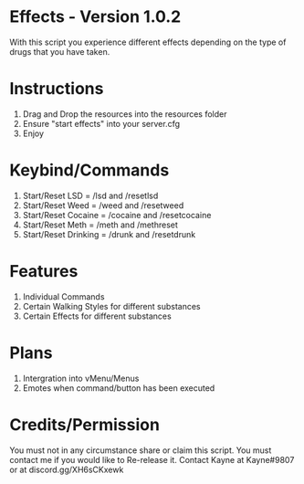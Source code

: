 # Effects - Version 1.0.2
With this script you experience different effects depending on the type of drugs that you have taken.

# Instructions

1. Drag and Drop the resources into the resources folder
2. Ensure "start effects" into your server.cfg
3. Enjoy

# Keybind/Commands
1. Start/Reset LSD = /lsd and /resetlsd
2. Start/Reset Weed = /weed and /resetweed
3. Start/Reset Cocaine = /cocaine and /resetcocaine
4. Start/Reset Meth = /meth and /methreset
5. Start/Reset Drinking = /drunk and /resetdrunk

# Features
1. Individual Commands
2. Certain Walking Styles for different substances 
3. Certain Effects for different substances

# Plans
1. Intergration into vMenu/Menus
2. Emotes when command/button has been executed


# Credits/Permission

You must not in any circumstance share or claim this script.
You must contact me if you would like to Re-release it.
Contact Kayne at Kayne#9807 or at
discord.gg/XH6sCKxewk
